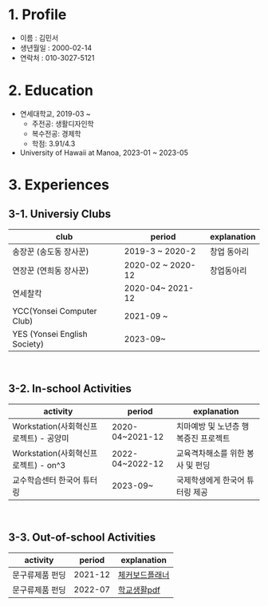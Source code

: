 # 1. Profile
* 이름 : 김민서
* 생년월일 : 2000-02-14
* 연락처 : 010-3027-5121

# 2. Education
* 연세대학교, 2019-03 ~
  * 주전공: 생활디자인학
  * 복수전공: 경제학
  * 학점: 3.91/4.3
* University of Hawaii at Manoa, 2023-01 ~ 2023-05

# 3. Experiences
## 3-1. Universiy Clubs
|club|period|explanation|
|---|---|---|
|송장꾼 (송도동 장사꾼)|2019-3 ~ 2020-2|창업 동아리
|연장꾼 (연희동 장사꾼)|2020-02 ~ 2020-12|창업동아리|
|연세찰칵|2020-04~ 2021-12||
|YCC(Yonsei Computer Club)|2021-09 ~||
|YES (Yonsei English Society)|2023-09~||

<br>

## 3-2. In-school Activities
|activity|period|explanation|
|---|---|---|
|Workstation(사회혁신프로젝트) - 공양미|2020-04~2021-12|치마예방 및 노년층 행복증진 프로젝트|
|Workstation(사회혁신프로젝트) - on^3|2022-04~2022-12|교육격차해소를 위한 봉사 및 펀딩|
|교수학습센터 한국어 튜터링|2023-09~|국제학생에게 한국어 튜터링 제공|

<br>

## 3-3. Out-of-school Activities
|activity|period|explanation|
|---|---|---|
|문구류제품 펀딩|2021-12|[체커보드플래너](https://link.tumblbug.com/qbFjvjkWeDb)|
|문구류제품 펀딩|2022-07|[학교생활pdf](https://link.tumblbug.com/unijNBoWeDb)

<br>






